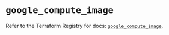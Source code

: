 # `google_compute_image`

Refer to the Terraform Registry for docs: [`google_compute_image`](https://registry.terraform.io/providers/hashicorp/google/5.43.0/docs/resources/compute_image).
